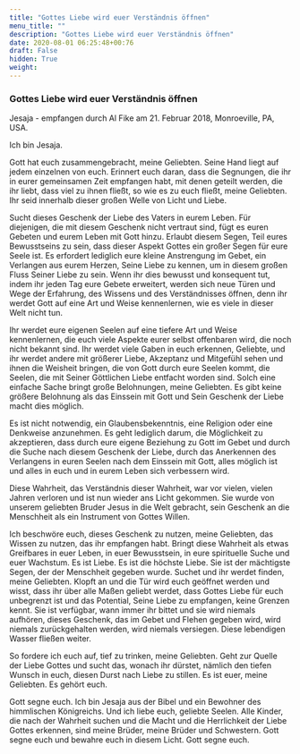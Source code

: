 ```yaml
---
title: "Gottes Liebe wird euer Verständnis öffnen"
menu_title: ""
description: "Gottes Liebe wird euer Verständnis öffnen"
date: 2020-08-01 06:25:48+00:76
draft: False
hidden: True
weight:
---
```

### Gottes Liebe wird euer Verständnis öffnen

Jesaja - empfangen durch Al Fike am 21. Februar 2018, Monroeville, PA, USA.

Ich bin Jesaja.

Gott hat euch zusammengebracht, meine Geliebten. Seine Hand liegt auf jedem einzelnen von euch. Erinnert euch daran, dass die Segnungen, die ihr in eurer gemeinsamen Zeit empfangen habt, mit denen geteilt werden, die ihr liebt, dass viel zu ihnen fließt, so wie es zu euch fließt, meine Geliebten. Ihr seid innerhalb dieser großen Welle von Licht und Liebe.

Sucht dieses Geschenk der Liebe des Vaters in eurem Leben. Für diejenigen, die mit diesem Geschenk nicht vertraut sind, fügt es euren Gebeten und eurem Leben mit Gott hinzu. Erlaubt diesem Segen, Teil eures Bewusstseins zu sein, dass dieser Aspekt Gottes ein großer Segen für eure Seele ist. Es erfordert lediglich eure kleine Anstrengung im Gebet, ein Verlangen aus eurem Herzen, Seine Liebe zu kennen, um in diesem großen Fluss Seiner Liebe zu sein. Wenn ihr dies bewusst und konsequent tut, indem ihr jeden Tag eure Gebete erweitert, werden sich neue Türen und Wege der Erfahrung, des Wissens und des Verständnisses öffnen, denn ihr werdet Gott auf eine Art und Weise kennenlernen, wie es viele in dieser Welt nicht tun.

Ihr werdet eure eigenen Seelen auf eine tiefere Art und Weise kennenlernen, die euch viele Aspekte eurer selbst offenbaren wird, die noch nicht bekannt sind. Ihr werdet viele Gaben in euch erkennen, Geliebte, und ihr werdet andere mit größerer Liebe, Akzeptanz und Mitgefühl sehen und ihnen die Weisheit bringen, die von Gott durch eure Seelen kommt, die Seelen, die mit Seiner Göttlichen Liebe entfacht worden sind. Solch eine einfache Sache bringt große Belohnungen, meine Geliebten. Es gibt keine größere Belohnung als das Einssein mit Gott und Sein Geschenk der Liebe macht dies möglich.

Es ist nicht notwendig, ein Glaubensbekenntnis, eine Religion oder eine Denkweise anzunehmen. Es geht lediglich darum, die Möglichkeit zu akzeptieren, dass durch eure eigene Beziehung zu Gott im Gebet und durch die Suche nach diesem Geschenk der Liebe, durch das Anerkennen des Verlangens in euren Seelen nach dem Einssein mit Gott, alles möglich ist und alles in euch und in eurem Leben sich verbessern wird.

Diese Wahrheit, das Verständnis dieser Wahrheit, war vor vielen, vielen Jahren verloren und ist nun wieder ans Licht gekommen. Sie wurde von unserem geliebten Bruder Jesus in die Welt gebracht, sein Geschenk an die Menschheit als ein Instrument von Gottes Willen.

Ich beschwöre euch, dieses Geschenk zu nutzen, meine Geliebten, das Wissen zu nutzen, das ihr empfangen habt. Bringt diese Wahrheit als etwas Greifbares in euer Leben, in euer Bewusstsein, in eure spirituelle Suche und euer Wachstum. Es ist Liebe. Es ist die höchste Liebe. Sie ist der mächtigste Segen, der der Menschheit gegeben wurde. Suchet und ihr werdet finden, meine Geliebten. Klopft an und die Tür wird euch geöffnet werden und wisst, dass ihr über alle Maßen geliebt werdet, dass Gottes Liebe für euch unbegrenzt ist und das Potential, Seine Liebe zu empfangen, keine Grenzen kennt. Sie ist verfügbar, wann immer ihr bittet und sie wird niemals aufhören, dieses Geschenk, das im Gebet und Flehen gegeben wird, wird niemals zurückgehalten werden, wird niemals versiegen. Diese lebendigen Wasser fließen weiter.

So fordere ich euch auf, tief zu trinken, meine Geliebten. Geht zur Quelle der Liebe Gottes und sucht das, wonach ihr dürstet, nämlich den tiefen Wunsch in euch, diesen Durst nach Liebe zu stillen. Es ist euer, meine Geliebten. Es gehört euch.

Gott segne euch. Ich bin Jesaja aus der Bibel und ein Bewohner des himmlischen Königreichs. Und ich liebe euch, geliebte Seelen. Alle Kinder, die nach der Wahrheit suchen und die Macht und die Herrlichkeit der Liebe Gottes erkennen, sind meine Brüder, meine Brüder und Schwestern. Gott segne euch und bewahre euch in diesem Licht. Gott segne euch.
